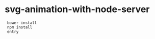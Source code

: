 svg-animation-with-node-server
==============================

` bower install`  
` npm install`  
` entry`  

